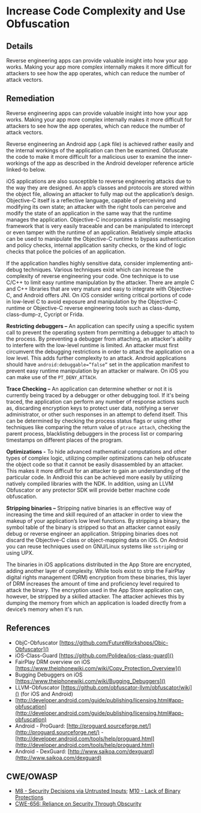 # Increase Code Complexity and Use Obfuscation

## Details

Reverse engineering apps can provide valuable insight into how your app works. Making your app more complex internally makes it more difficult for attackers to see how the app operates, which can reduce the number of attack vectors.

## Remediation

Reverse engineering apps can provide valuable insight into how your app works. Making your app more complex internally makes it more difficult for attackers to see how the app operates, which can reduce the number of attack vectors.

Reverse engineering an Android app (.apk file) is achieved rather easily and the internal workings of the application can then be examined. Obfuscate the code to make it more difficult for a malicious user to examine the inner-workings of the app as described in the Android developer reference article linked-to below.

iOS applications are also susceptible to reverse engineering attacks due to the way they are designed. An app’s classes and protocols are stored within the object file, allowing an attacker to fully map out the application’s design. Objective-C itself is a reflective language, capable of perceiving and modifying its own state; an attacker with the right tools can perceive and modify the state of an application in the same way that the runtime manages the application. Objective-C incorporates a simplistic messaging framework that is very easily traceable and can be manipulated to intercept or even tamper with the runtime of an application. Relatively simple attacks can be used to manipulate the Objective-C runtime to bypass authentication and policy checks, internal application sanity checks, or the kind of logic checks that police the policies of an application.

If the application handles highly sensitive data, consider implementing anti-debug techniques. Various techniques exist which can increase the complexity of reverse engineering your code. One technique is to use C/C++ to limit easy runtime manipulation by the attacker. There are ample C and C++ libraries that are very mature and easy to integrate with Objective-C, and Android offers JNI. On iOS consider writing critical portions of code in low-level C to avoid exposure and manipulation by the Objective-C runtime or Objective-C reverse engineering tools such as class-dump, class-dump-z, Cycript or Frida.

**Restricting debuggers –** An application can specify using a specific system call to prevent the operating system from permitting a debugger to attach to the process. By preventing a debugger from attaching, an attacker's ability to interfere with the low-level runtime is limited. An attacker must first circumvent the debugging restrictions in order to attack the application on a low level. This adds further complexity to an attack. Android applications should have `android:debuggable=”false”` set in the application manifest to prevent easy runtime manipulation by an attacker or malware. On iOS you can make use of the `PT_DENY_ATTACH`.

**Trace Checking –** An application can determine whether or not it is currently being traced by a debugger or other debugging tool. If it's being traced, the application can perform any number of response actions such as, discarding encryption keys to protect user data, notifying a server administrator, or other such responses in an attempt to defend itself. This can be determined by checking the process status flags or using other techniques like comparing the return value of `ptrace attach`, checking the parent process, blacklisting debuggers in the process list or comparing timestamps on different places of the program.

**Optimizations -** To hide advanced mathematical computations and other types of complex logic, utilizing compiler optimizations can help obfuscate the object code so that it cannot be easily disassembled by an attacker. This makes it more difficult for an attacker to gain an understanding of the particular code. In Android this can be achieved more easily by utilizing natively compiled libraries with the NDK. In addition, using an LLVM Obfuscator or any protector SDK will provide better machine code obfuscation.

**Stripping binaries –** Stripping native binaries is an effective way of increasing the time and skill required of an attacker in order to view the makeup of your application’s low level functions. By stripping a binary, the symbol table of the binary is stripped so that an attacker cannot easily debug or reverse engineer an application. Stripping binaries does not discard the Objective-C class or object-mapping data on iOS. On Android you can reuse techniques used on GNU/Linux systems like `sstrip`ing or using UPX.

The binaries in iOS applications distributed in the App Store are encrypted, adding another layer of complexity. While tools exist to strip the FairPlay digital rights management (DRM) encryption from these binaries, this layer of DRM increases the amount of time and proficiency level required to attack the binary. The encryption used in the App Store application can, however, be stripped by a skilled attacker. The attacker achieves this by dumping the memory from which an application is loaded directly from a device’s memory when it's run.

## References
 * ObjC-Obfuscator [https://github.com/FutureWorkshops/Objc-Obfuscator]()
 * iOS-Class-Guard [https://github.com/Polidea/ios-class-guard]()
 * FairPlay DRM overview on iOS [https://www.theiphonewiki.com/wiki/Copy_Protection_Overview]()
 * Bugging Debuggers on iOS [https://www.theiphonewiki.com/wiki/Bugging_Debuggers]()
 * LLVM-Obfuscator [https://github.com/obfuscator-llvm/obfuscator/wiki]() (for iOS and Android)
 * [http://developer.android.com/guide/publishing/licensing.html#app-obfuscation](http://developer.android.com/guide/publishing/licensing.html#app-obfuscation)
 * Android - ProGuard: [http://proguard.sourceforge.net/](http://proguard.sourceforge.net/) - [http://developer.android.com/tools/help/proguard.html](http://developer.android.com/tools/help/proguard.html)
 * Android - DexGuard: [http://www.saikoa.com/dexguard](http://www.saikoa.com/dexguard)

## CWE/OWASP

 * [M8 - Security Decisions via Untrusted Inputs](https://www.owasp.org/index.php/Mobile_Top_10_2014-M8); [M10 - Lack of Binary Protections](https://www.owasp.org/index.php/Mobile_Top_10_2014-M10)
 * [CWE-656: Reliance on Security Through Obscurity](http://cwe.mitre.org/data/definitions/656.html)
